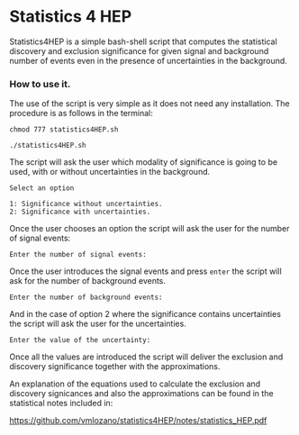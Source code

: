 # Statistics 4 HEP #

Statistics4HEP is a simple bash-shell script that computes the statistical discovery and exclusion significance for given signal and background number of events even in the presence of uncertainties in the background.

### How to use it. ###

The use of the script is very simple as it does not need any installation. The procedure is as follows in the terminal:

~~~
chmod 777 statistics4HEP.sh

./statistics4HEP.sh
~~~

The script will ask the user which modality of significance is going to be used, with or without uncertainties in the background.

~~~
Select an option

1: Significance without uncertainties.
2: Significance with uncertainties.
~~~

Once the user chooses an option the script will ask the user for the number of signal events:
~~~
Enter the number of signal events:
~~~
Once the user introduces the signal events and press `enter` the script will ask for the number of background events.
~~~
Enter the number of background events:
~~~

And in the case of option 2 where the significance contains uncertainties the script will ask the user for the uncertainties.

~~~
Enter the value of the uncertainty:
~~~

Once all the values are introduced the script will deliver the exclusion and discovery significance together with the approximations.

An explanation of the equations used to calculate the exclusion and discovery signicances and also the approximations can be found in the statistical notes included in:

https://github.com/vmlozano/statistics4HEP/notes/statistics_HEP.pdf
